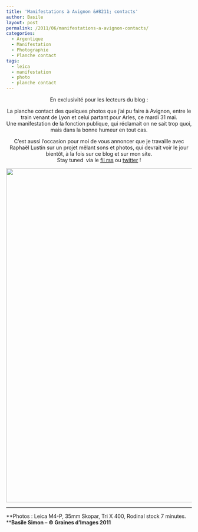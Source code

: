 ```yaml
---
title: 'Manifestations à Avignon &#8211; contacts'
author: Basile
layout: post
permalink: /2011/06/manifestations-a-avignon-contacts/
categories:
  - Argentique
  - Manifestation
  - Photographie
  - Planche contact
tags:
  - leica
  - manifestation
  - photo
  - planche contact
---
```

<p style="text-align: center;">
  En exclusivité pour les lecteurs du blog :
</p>

<p style="text-align: center;">
  La planche contact des quelques photos que j&#8217;ai pu faire à Avignon, entre le train venant de Lyon et celui partant pour Arles, ce mardi 31 mai.<br /> Une manifestation de la fonction publique, qui réclamait on ne sait trop quoi, mais dans la bonne humeur en tout cas.
</p>

<p style="text-align: center;">
  C&#8217;est aussi l&#8217;occasion pour moi de vous annoncer que je travaille avec Raphaël Lustin sur un projet mêlant sons et photos, qui devrait voir le jour bientôt, à la fois sur ce blog et sur mon site.<br /> Stay tuned  via le <a href="http://feeds.feedburner.com/BasileSimon-Regard" target="_blank">fil rss</a> ou <a href="http://twitter.com/biloubuntu" target="_blank">twitter</a> !
</p>

<img class="aligncenter size-full wp-image-68" title="Page-02" src="http://blog.basilesimon.fr/wp-content/uploads/Page-02.jpg" alt="" width="640" height="906" />

<p style="text-align: left;">
  <em><em> </em></em>
</p>

** **

**Photos : Leica M4-P, 35mm Skopar, Tri X 400, Rodinal stock 7 minutes.  
****Basile Simon – © Graines d’Images 2011**

<div class="wp_plus_one_button" style="margin: 0 8px 8px 0; float:left; ">
  <g:plusone count="false" href="http://blog.basilesimon.fr/2011/06/manifestations-a-avignon-contacts/" callback="wp_plus_one_handler"></g:plusone>
</div>